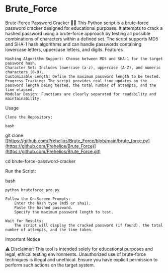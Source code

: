 # Brute_Force
Brute-Force Password Cracker 🕵️‍♂️
This Python script is a brute-force password cracker designed for educational purposes. It attempts to crack a hashed password using a brute-force approach by testing all possible combinations of characters within a defined set. The script supports MD5 and SHA-1 hash algorithms and can handle passwords containing lowercase letters, uppercase letters, and digits.
Features

    Hashing Algorithm Support: Choose between MD5 and SHA-1 for the target password hash.
    Character Set: Includes lowercase (a-z), uppercase (A-Z), and numeric characters (0-9).
    Customizable Length: Define the maximum password length to be tested.
    Progress Tracking: The script provides real-time updates on the password length being tested, the total number of attempts, and the time elapsed.
    Modular Design: Functions are clearly separated for readability and maintainability.

Usage

    Clone the Repository:

    bash

git clone [[https://github.com/Prehelios/Brute_Force/blob/main/brute_force.py](https://github.com/Prehelios/Brute_Force)](https://github.com/Prehelios/Brute_Force.git)

cd brute-force-password-cracker

Run the Script:

bash

    python bruteforce_pro.py

    Follow the On-Screen Prompts:
        Enter the hash type (md5 or sha1).
        Paste the hashed password.
        Specify the maximum password length to test.

    Wait for Results:
        The script will display the cracked password (if found), the total number of attempts, and the time taken.

Important Notice

⚠️ Disclaimer: This tool is intended solely for educational purposes and legal, ethical testing environments. Unauthorized use of brute-force techniques is illegal and unethical. Ensure you have explicit permission to perform such actions on the target system.
